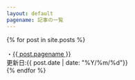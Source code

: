 ```yaml
---
layout: default
pagename: 記事の一覧
---
```

{% for post in site.posts %}
<div class="post_link">
    <div class="post_title">
    ・<a href="{{site.url}}{{ post.url }}">{{ post.pagename }}</a>
    </div>
更新日:{{ post.date | date: "%Y/%m/%d"}} 
</div>
{% endfor %}
